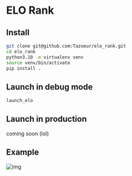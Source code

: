 # ELO Rank

## Install

```bash
git clone git@github.com:Tazoeur/elo_rank.git
cd elo_rank
python3.10 -m virtualenv venv
source venv/bin/activate
pip install .
```

## Launch in debug mode
```bash
launch_elo
```

## Launch in production

coming soon (lol)

## Example

![img](assets/images/screenshot.gif)